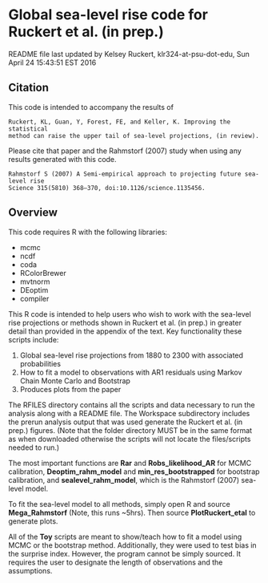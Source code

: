 # Global sea-level rise code for Ruckert et al. (in prep.)

README file last updated by Kelsey Ruckert, klr324-at-psu-dot-edu, Sun April 24 15:43:51 EST 2016

## Citation

This code is intended to accompany the results of

	Ruckert, KL, Guan, Y, Forest, FE, and Keller, K. Improving the statistical
	method can raise the upper tail of sea-level projections, (in review).

Please cite that paper and the Rahmstorf (2007) study when using any results generated with this code.

	Rahmstorf S (2007) A Semi-empirical approach to projecting future sea-level rise
	Science 315(5810) 368–370, doi:10.1126/science.1135456.

## Overview

This code requires R with the following libraries:
- mcmc
- ncdf
- coda
- RColorBrewer
- mvtnorm
- DEoptim
- compiler

This R code is intended to help users who wish to work with the sea-level rise projections or methods shown in Ruckert et al. (in prep.) in greater detail than provided in the appendix of the text. Key functionality these scripts include:

1. Global sea-level rise projections from 1880 to 2300 with associated probabilities
2. How to fit a model to observations with AR1 residuals using Markov Chain Monte Carlo and Bootstrap
3. Produces plots from the paper

The RFILES directory contains all the scripts and data necessary to run the analysis along with a README file. The Workspace subdirectory includes the prerun analysis output that was used generate the Ruckert et al. (in prep.) figures. (Note that the folder directory MUST be in the same format as when downloaded otherwise the scripts will not locate the files/scripts needed to run.)

The most important functions are **Rar** and **Robs_likelihood_AR** for MCMC calibration, **Deoptim_rahm_model** and **min_res_bootstrapped** for bootstrap calibration, and **sealevel_rahm_model**, which is the Rahmstorf (2007) sea-level model.

To fit the sea-level model to all methods, simply open R and source **Mega_Rahmstorf** (Note, this runs ~5hrs). Then source **PlotRuckert_etal** to generate plots.

All of the **Toy** scripts are meant to show/teach how to fit a model using MCMC or the bootstrap method. Additionally, they were used to test bias in the surprise index. However, the program cannot be simply sourced. It requires the user to designate the length of observations and the assumptions.
